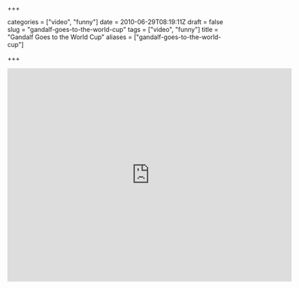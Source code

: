 +++

categories = ["video", "funny"]
date = 2010-06-29T08:19:11Z
draft = false
slug = "gandalf-goes-to-the-world-cup"
tags = ["video", "funny"]
title = "Gandalf Goes to the World Cup"
aliases = ["gandalf-goes-to-the-world-cup"]

+++

<iframe src="http://www.youtube.com/embed/7B2LPxggvqY" width=640 height=480 frameborder=0 allowfullscreen></iframe>
